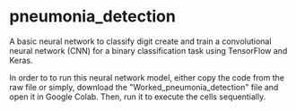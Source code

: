 # pneumonia_detection
A basic neural network to classify digit create and train a convolutional neural network (CNN) for a binary classification task using TensorFlow and Keras.  

In order to to run this neural network model, either copy the code from the raw file or simply, download the "Worked_pneumonia_detection" file and open it in Google Colab. Then, run it to execute the cells sequentially.

